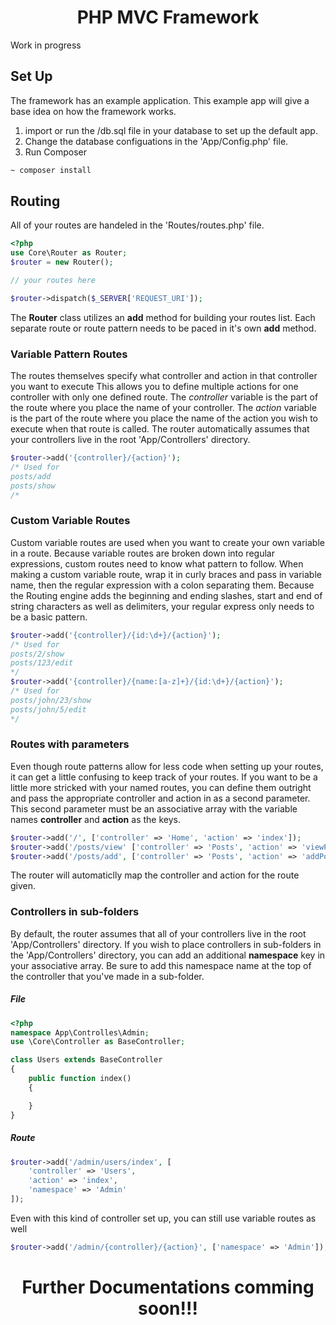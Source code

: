 <h1 align="center">PHP MVC Framework</h1>
Work in progress


## Set Up
The framework has an example application. This example app will give a base idea on how the framework works.

1. import or run the /db.sql file in your database to set up the default app.
2. Change the database configuations in the 'App/Config.php' file.
3. Run Composer 
```bash
~ composer install
```

## Routing
All of your routes are handeled in the 'Routes/routes.php' file.

```php
<?php 
use Core\Router as Router;
$router = new Router();

// your routes here

$router->dispatch($_SERVER['REQUEST_URI']);
```

The __Router__ class utilizes an __add__ method for building your routes list. Each separate route or 
route pattern needs to be paced in it's own __add__ method. 

### Variable Pattern Routes
The routes themselves specify what controller and action in that controller you want to execute
This allows you to define multiple actions for one controller with only one defined route. The _controller_ 
variable is the part of the route where you place the name of your controller. The _action_ 
variable is the part of the route where you place the name of the action you wish to execute when
that route is called. The router automatically assumes that your controllers live in the root 'App/Controllers' directory.

```php
$router->add('{controller}/{action}');
/* Used for
posts/add
posts/show
/*
```

### Custom Variable Routes
Custom variable routes are used when you want to create your own variable in a route. Because variable routes
are broken down into regular expressions, custom routes need to know what pattern to follow. When making a custom
variable route, wrap it in curly braces and pass in variable name, then the regular expression with a colon separating them.
Because the Routing engine adds the beginning and ending slashes, start and end of string characters as well as delimiters, your 
regular express only needs to be a basic pattern.
```php
$router->add('{controller}/{id:\d+}/{action}');
/* Used for
posts/2/show
posts/123/edit
*/
$router->add('{controller}/{name:[a-z]+}/{id:\d+}/{action}');
/* Used for
posts/john/23/show
posts/john/5/edit
*/
```


### Routes with parameters
Even though route patterns allow for less code when setting up your routes, it can get 
a little confusing to keep track of your routes. If you want to be a little more stricked with
your named routes, you can define them outright and pass the appropriate controller and action
in as a second parameter. This second parameter must be an associative array with the variable names
__controller__ and __action__ as the keys.
```php
$router->add('/', ['controller' => 'Home', 'action' => 'index']);
$router->add('/posts/view' ['controller' => 'Posts', 'action' => 'viewPosts']);
$router->add('/posts/add', ['controller' => 'Posts', 'action' => 'addPost']);
```
The router will automaticlly map the controller and action for the route given.


### Controllers in sub-folders
By default, the router assumes that all of your controllers live in the root 'App/Controllers' directory.
If you wish to place controllers in sub-folders in the 'App/Controllers' directory, you can add an additional
__namespace__ key in your associative array. Be sure to add this namespace name at the top of the controller that
you've made in a sub-folder.

##### File
```php
<?php
namespace App\Controlles\Admin;
use \Core\Controller as BaseController;

class Users extends BaseController
{
    public function index()
    {

    }
}
```
##### Route
```php
$router->add('/admin/users/index', [
    'controller' => 'Users', 
    'action' => 'index', 
    'namespace' => 'Admin'
]);
```

Even with this kind of controller set up, you can still use variable routes as well

```php
$router->add('/admin/{controller}/{action}', ['namespace' => 'Admin']);
```

<h1 align="center">Further Documentations comming soon!!!</h1>